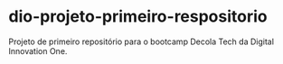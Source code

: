 # dio-projeto-primeiro-respositorio
Projeto de primeiro repositório para o bootcamp Decola Tech da Digital Innovation One.
